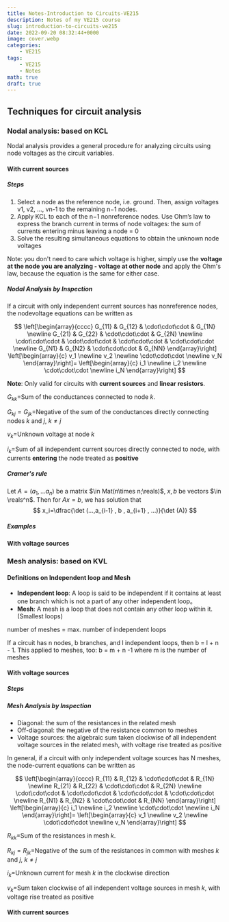 ```yaml
---
title: Notes-Introduction to Circuits-VE215
description: Notes of my VE215 course
slug: introduction-to-circuits-ve215
date: 2022-09-20 08:32:44+0000
image: cover.webp
categories:
    - VE215
tags:
    - VE215
    - Notes
math: true
draft: true
---
```


## Techniques for circuit analysis

### Nodal analysis: based on KCL

Nodal analysis provides a general procedure for analyzing circuits using node voltages as the circuit variables.

#### With current sources

##### Steps

1. Select a node as the reference node, i.e. ground. Then, assign voltages v1, v2, …, vn-1 to the remaining n−1 nodes.
1. Apply KCL to each of the n−1 nonreference nodes. Use Ohm’s law to express the branch current in terms of node voltages: the sum of currents entering minus leaving a node = 0
1. Solve the resulting simultaneous equations to obtain the unknown node voltages

Note: you don't need to care which voltage is higher, simply use the **voltage at the node you are analyzing - voltage at other node** and apply the Ohm's law, because the equation is the same for either case.

##### Nodal Analysis by Inspection

If a circuit with only independent current
sources has nonreference nodes, the nodevoltage equations can be written as

$$
\left[\begin{array}{cccc}
G_{11} & G_{12} & \cdot\cdot\cdot & G_{1N} \newline
G_{21} & G_{22} & \cdot\cdot\cdot & G_{2N} \newline
\cdot\cdot\cdot & \cdot\cdot\cdot & \cdot\cdot\cdot & \cdot\cdot\cdot \newline
G_{N1} & G_{N2} & \cdot\cdot\cdot & G_{NN}
\end{array}\right]
\left[\begin{array}{c}
v_1 \newline
v_2 \newline
\cdot\cdot\cdot \newline
v_N
\end{array}\right]=
\left[\begin{array}{c}
i_1 \newline
i_2 \newline
\cdot\cdot\cdot \newline
i_N
\end{array}\right]
$$

**Note**: Only valid for circuits with **current sources** and **linear resistors**.

$G_{kk}=$Sum of the conductances connected to node $k$.

$G_{kj}=G_{jk}=$Negative of the sum of the conductances directly connecting nodes $k$ and $j$, $k\neq j$

$v_k=$Unknown voltage at node $k$

$i_k=$Sum of all independent current sources directly connected to node, with currents **entering** the node treated as **positive**

##### Cramer's rule

Let $A=(a_1,...a_n)$ be a matrix $\in Mat(n\times n;\reals)$, $x,b$ be vectors $\in \reals^n$.
Then for $Ax=b$, we has solution that
$$
x_i=\dfrac{\det (...,a_{i-1} , b , a_{i+1} , ...)}{\det (A)}
$$

##### Examples

#### With voltage sources

### Mesh analysis: based on KVL

#### Definitions on Independent loop and Mesh

- **Independent loop**: A loop is said to be independent if it contains at least one branch which is not a part of any other independent loop。
- **Mesh**: A mesh is a loop that does not contain any other loop within it. (Smallest loops)

number of meshes = max. number of independent loops

If a circuit has n nodes, b branches, and l independent loops, then b = l + n - 1. This applied to meshes, too: b = m + n -1 where m is the number of meshes

#### With voltage sources

##### Steps

##### Mesh Analysis by Inspection

- Diagonal: the sum of the resistances in the related mesh
- Off-diagonal: the negative of the resistance common to meshes
- Voltage sources: the algebraic sum taken clockwise of all independent voltage sources in the related mesh, with voltage rise treated as positive

In general, if a circuit with only independent voltage sources has N meshes, the node-current equations can be written as

$$
\left[\begin{array}{cccc}
R_{11} & R_{12} & \cdot\cdot\cdot & R_{1N} \newline
R_{21} & R_{22} & \cdot\cdot\cdot & R_{2N} \newline
\cdot\cdot\cdot & \cdot\cdot\cdot & \cdot\cdot\cdot & \cdot\cdot\cdot \newline
R_{N1} & R_{N2} & \cdot\cdot\cdot & R_{NN}
\end{array}\right]
\left[\begin{array}{c}
i_1 \newline
i_2 \newline
\cdot\cdot\cdot \newline
i_N
\end{array}\right]=
\left[\begin{array}{c}
v_1 \newline
v_2 \newline
\cdot\cdot\cdot \newline
v_N
\end{array}\right]
$$

$R_{kk}=$Sum of the resistances in mesh $k$.

$R_{kj}=R_{jk}=$Negative of the sum of the resistances in common with meshes $k$ and $j$, $k\neq j$

$i_k=$Unknown current for mesh $k$ in the clockwise direction

$v_k=$Sum taken clockwise of all independent voltage sources in mesh $k$, with voltage rise treated as positive

#### With current sources
